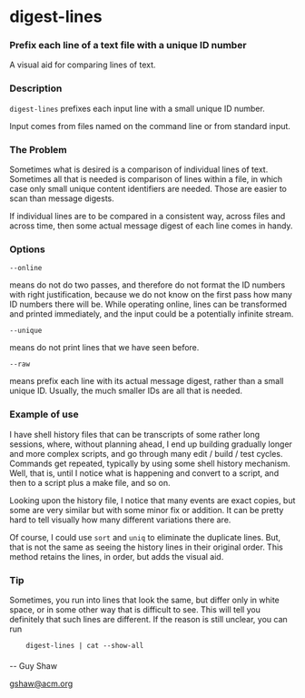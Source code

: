 # digest-lines

### Prefix each line of a text file with a unique ID number

A visual aid for comparing lines of text.

### Description

`digest-lines` prefixes each input line with a small unique ID number.

Input comes from files named on the command line or from standard input.

### The Problem

Sometimes what is desired is a comparison of individual lines
of text.  Sometimes all that is needed is comparison of lines
within a file, in which case only small unique content identifiers
are needed.  Those are easier to scan than message digests.

If individual lines are to be compared in a consistent way,
across files and across time, then some actual message digest
of each line comes in handy.


### Options

`--online`

means do not do two passes, and therefore do not
format the ID numbers with right justification, because we do
not know on the first pass how many ID numbers there will be.
While operating online, lines can be transformed and printed
immediately, and the input could be a potentially infinite
stream.

`--unique`

means do not print lines that we have seen before.

`--raw`

means prefix each line with its actual message digest,
rather than a small unique ID.  Usually, the much smaller IDs
are all that is needed.


### Example of use

I have shell history files that can be transcripts of some
rather long sessions, where, without planning ahead,
I end up building gradually longer and more complex scripts,
and go through many edit / build / test cycles.
Commands get repeated, typically by using some shell
history mechanism.  Well, that is, until I notice what is
happening and convert to a script, and then to a script
plus a make file, and so on.

Looking upon the history file, I notice that many events are
exact copies, but some are very similar but with some minor
fix or addition.  It can be pretty hard to tell visually
how many different variations there are.

Of course, I could use `sort` and `uniq` to eliminate the duplicate
lines.  But, that is not the same as seeing the history lines
in their original order.  This method retains the lines,
in order, but adds the visual aid.

### Tip

Sometimes, you run into lines that look the same,
but differ only in white space, or in some other way that
is difficult to see.  This will tell you definitely that
such lines are different.  If the reason is still unclear,
you can run

```
    digest-lines | cat --show-all
```


####

-- Guy Shaw

   gshaw@acm.org

